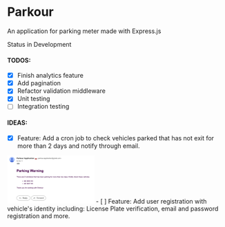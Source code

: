 # Parkour

An application for parking meter made with Express.js

Status in Development

#### TODOS:

- [x] Finish analytics feature
- [x] Add pagination
- [x] Refactor validation middleware
- [x] Unit testing
- [ ] Integration testing

#### IDEAS:

- [x] Feature: Add a cron job to check vehicles parked that has not exit for more than 2 days and notify through email.

<img src="./public/images/mail.example.png"  width="40%" height="15%">
- [ ] Feature: Add user registration with vehicle's identity including: License Plate verification, email and password registration and more.
